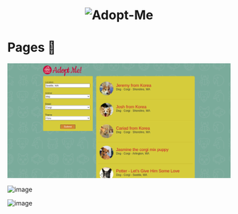 <h1 align="center">
    <img alt="Adopt-Me" src="http://static.frontendmasters.com/resources/2019-05-02-complete-intro-react-v5/image-logo.png"/>
</h1>

# Pages 🦸

![image](https://github.com/Gabsop/Adopt-Me/blob/main/img/AdoptMe-img1.png?raw=true)

![image](https://user-images.githubusercontent.com/47838241/77867562-268b6680-720e-11ea-806d-34a1285066cc.png)

![image](https://user-images.githubusercontent.com/47838241/77867580-373bdc80-720e-11ea-80d5-d148d6d8dfae.png)
